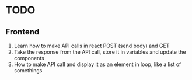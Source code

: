 # TODO
## Frontend
1. Learn how to make API calls in react POST (send body) and GET
2. Take the response from the API call, store it in variables and update the components
3. How to make API call and display it as an element in loop, like a list of somethings

